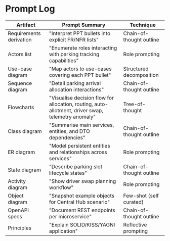 # Prompt Log
| Artifact | Prompt Summary | Technique |
| --- | --- | --- |
| Requirements derivation | "Interpret PPT bullets into explicit FR/NFR lists" | Chain-of-thought outline |
| Actors list | "Enumerate roles interacting with parking tracking capabilities" | Role prompting |
| Use-case diagram | "Map actors to use-cases covering each PPT bullet" | Structured decomposition |
| Sequence diagram | "Detail parking arrival allocation interactions" | Chain-of-thought outline |
| Flowcharts | "Visualise decision flow for allocation, routing, auto-allotment, driver swap, telemetry anomaly" | Tree-of-thought |
| Class diagram | "Summarise main services, entities, and DTO dependencies" | Chain-of-thought outline |
| ER diagram | "Model persistent entities and relationships across services" | Role prompting |
| State diagram | "Describe parking slot lifecycle states" | Chain-of-thought outline |
| Activity diagram | "Show driver swap planning workflow" | Role prompting |
| Object diagram | "Snapshot example objects for Central Hub scenario" | Few-shot (self curated) |
| OpenAPI specs | "Document REST endpoints per microservice" | Chain-of-thought outline |
| Principles | "Explain SOLID/KISS/YAGNI application" | Reflective prompting |
